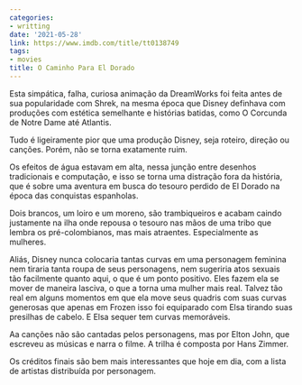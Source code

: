 ```yaml
---
categories:
- writting
date: '2021-05-28'
link: https://www.imdb.com/title/tt0138749
tags:
- movies
title: O Caminho Para El Dorado
---
```


Esta simpática, falha, curiosa animação da DreamWorks foi feita antes de sua popularidade com Shrek, na mesma época que Disney definhava com produções com estética semelhante e histórias batidas, como O Corcunda de Notre Dame até Atlantis.

Tudo é ligeiramente pior que uma produção Disney, seja roteiro, direção ou canções. Porém, não se torna exatamente ruim.

Os efeitos de água estavam em alta, nessa junção entre desenhos tradicionais e computação, e isso se torna uma distração fora da história, que é sobre uma aventura em busca do tesouro perdido de El Dorado na época das conquistas espanholas.

Dois brancos, um loiro e um moreno, são trambiqueiros e acabam caindo justamente na ilha onde repousa o tesouro nas mãos de uma tribo que lembra os pré-colombianos, mas mais atraentes. Especialmente as mulheres.

Aliás, Disney nunca colocaria tantas curvas em uma personagem feminina nem tiraria tanta roupa de seus personagens, nem sugeriria atos sexuais tão facilmente quanto aqui, o que é um ponto positivo. Eles fazem ela se mover de maneira lasciva, o que a torna uma mulher mais real. Talvez tão real em alguns momentos em que ela move seus quadris com suas curvas generosas que apenas em Frozen isso foi equiparado com Elsa tirando suas presilhas de cabelo. E Elsa sequer tem curvas memoráveis.

Aa canções não são cantadas pelos personagens, mas por Elton John, que escreveu as músicas e narra o filme. A trilha é composta por Hans Zimmer.

Os créditos finais são bem mais interessantes que hoje em dia, com a lista de artistas distribuída por personagem.

